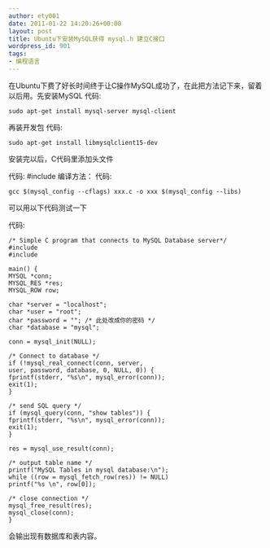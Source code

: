 ```yaml
---
author: ety001
date: 2011-01-22 14:20:26+00:00
layout: post
title: Ubuntu下安装MySQL获得 mysql.h 建立C接口
wordpress_id: 901
tags:
- 编程语言
---
```


在Ubuntu下费了好长时间终于让C操作MySQL成功了，在此把方法记下来，留着以后用。先安装MySQL
代码:

```
sudo apt-get install mysql-server mysql-client
```

再装开发包
代码:

```
sudo apt-get install libmysqlclient15-dev
```

安装完以后，C代码里添加头文件

代码:
#include
编译方法：
代码:

```
gcc $(mysql_config --cflags) xxx.c -o xxx $(mysql_config --libs)
```


可以用以下代码测试一下

代码:

```
/* Simple C program that connects to MySQL Database server*/
#include
#include

main() {
MYSQL *conn;
MYSQL_RES *res;
MYSQL_ROW row;

char *server = "localhost";
char *user = "root";
char *password = ""; /* 此处改成你的密码 */
char *database = "mysql";

conn = mysql_init(NULL);

/* Connect to database */
if (!mysql_real_connect(conn, server,
user, password, database, 0, NULL, 0)) {
fprintf(stderr, "%s\n", mysql_error(conn));
exit(1);
}

/* send SQL query */
if (mysql_query(conn, "show tables")) {
fprintf(stderr, "%s\n", mysql_error(conn));
exit(1);
}

res = mysql_use_result(conn);

/* output table name */
printf("MySQL Tables in mysql database:\n");
while ((row = mysql_fetch_row(res)) != NULL)
printf("%s \n", row[0]);

/* close connection */
mysql_free_result(res);
mysql_close(conn);
}
```

会输出现有数据库和表内容。
